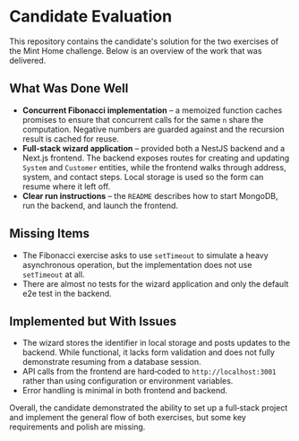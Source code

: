 # Candidate Evaluation

This repository contains the candidate's solution for the two exercises of the Mint Home challenge. Below is an overview of the work that was delivered.

## What Was Done Well

- **Concurrent Fibonacci implementation** – a memoized function caches promises to ensure that concurrent calls for the same `n` share the computation. Negative numbers are guarded against and the recursion result is cached for reuse.
- **Full‑stack wizard application** – provided both a NestJS backend and a Next.js frontend. The backend exposes routes for creating and updating `System` and `Customer` entities, while the frontend walks through address, system, and contact steps. Local storage is used so the form can resume where it left off.
- **Clear run instructions** – the `README` describes how to start MongoDB, run the backend, and launch the frontend.

## Missing Items

- The Fibonacci exercise asks to use `setTimeout` to simulate a heavy asynchronous operation, but the implementation does not use `setTimeout` at all.
- There are almost no tests for the wizard application and only the default e2e test in the backend.

## Implemented but With Issues

- The wizard stores the identifier in local storage and posts updates to the backend. While functional, it lacks form validation and does not fully demonstrate resuming from a database session.
- API calls from the frontend are hard‑coded to `http://localhost:3001` rather than using configuration or environment variables.
- Error handling is minimal in both frontend and backend.

Overall, the candidate demonstrated the ability to set up a full‑stack project and implement the general flow of both exercises, but some key requirements and polish are missing.
